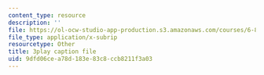 ```yaml
---
content_type: resource
description: ''
file: https://ol-ocw-studio-app-production.s3.amazonaws.com/courses/6-851-advanced-data-structures-spring-2012/9dfd06cea78d183e83c8ccb8211f3a03_u-HHY1ylhHY.srt
file_type: application/x-subrip
resourcetype: Other
title: 3play caption file
uid: 9dfd06ce-a78d-183e-83c8-ccb8211f3a03
---
```

